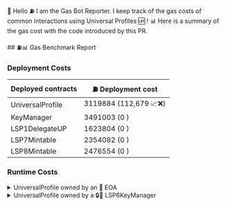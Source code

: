 
👋 Hello
⛽ I am the Gas Bot Reporter. I keep track of the gas costs of common interactions using Universal Profiles 🆙 !
📊 Here is a summary of the gas cost with the code introduced by this PR.

## ⛽📊 Gas Benchmark Report

### Deployment Costs

| Deployed contracts | ⛽ Deployment cost     |
| :----------------- | --------------------- |
| UniversalProfile   | 3119884 (112,679 📈❌) |
| KeyManager         | 3491003 (0 )          |
| LSP1DelegateUP     | 1623804 (0 )          |
| LSP7Mintable       | 2354082 (0 )          |
| LSP8Mintable       | 2476554 (0 )          |

### Runtime Costs

<details>
<summary>UniversalProfile owned by an 🔑 EOA</summary>

### 🔀 `execute` scenarios

| `execute` scenarios - UP owned by 🔑 EOA          | ⛽ Gas Usage        |
| :------------------------------------------------ | ------------------ |
| Transfer 1 LYX to an EOA without data             | 37537 (0 )         |
| Transfer 1 LYX to a UP without data               | 50373 (13,734 📈❌) |
| Transfer 1 LYX to an EOA with 256 bytes of data   | 42210 (0 )         |
| Transfer 1 LYX to a UP with 256 bytes of data     | 44807 (-60 📉✅)    |
| Transfer 0.1 LYX to 3x EOA without data           |  (-70,862 📉✅)     |
| Transfer 0.1 LYX to 3x UP without data            | 85349 (9,669 📈❌)  |
| Transfer 0.1 LYX to 3x EOA with 256 bytes of data | 84838 (48 📈❌)     |
| Transfer 0.1 LYX to 3x UPs with 256 bytes of data | 100321 (0 )        |

### 🗄️ `setData` scenarios

| `setData` scenarios - UP owned by 🔑 EOA                               | ⛽ Gas Usage      |
| :--------------------------------------------------------------------- | ---------------- |
| Set a 20 bytes long value                                              | 49971 (0 )       |
| Set a 60 bytes long value                                              | 95293 (0 )       |
| Set a 160 bytes long value                                             | 164441 (0 )      |
| Set a 300 bytes long value                                             | 279688 (24 📈❌)  |
| Set a 600 bytes long value                                             | 484136 (84 📈❌)  |
| Change the value of a data key already set                             | 32859 (12 📈❌)   |
| Remove the value of a data key already set                             | 27333 (0 )       |
| Set 2 data keys of 20 bytes long value                                 | 78454 (0 )       |
| Set 2 data keys of 100 bytes long value                                | 260618 (0 )      |
| Set 3 data keys of 20 bytes long value                                 | 105159 (-12 📉✅) |
| Change the value of three data keys already set of 20 bytes long value | 45471 (0 )       |
| Remove the value of three data keys already set                        | 41360 (0 )       |

### 🗄️ `Tokens` scenarios

| `Tokens` scenarios - UP owned by 🔑 EOA                         | ⛽ Gas Usage |
| :-------------------------------------------------------------- | ----------- |
| Minting a LSP7Token to a UP (No Delegate) from an EOA           | 91982 (0 )  |
| Minting a LSP7Token to an EOA from an EOA                       | 59289 (0 )  |
| Transferring an LSP7Token from a UP to another UP (No Delegate) | 100092 (0 ) |
| Minting a LSP8Token to a UP (No Delegate) from an EOA           | 159126 (0 ) |
| Minting a LSP8Token to an EOA from an EOA                       | 126433 (0 ) |
| Transferring an LSP8Token from a UP to another UP (No Delegate) | 148899 (0 ) |

</details>

<details>
<summary>UniversalProfile owned by a 🔒📄 LSP6KeyManager</summary>

### 🔀 `execute` scenarios

| `execute` scenarios               | 👑 main controller | 🛃 restricted controller |
| :-------------------------------- | ------------------ | ------------------------ |
| LYX transfer --> to an EOA        | 66106 (0 )         | 76899 (0 )               |
| LYX transfer --> to a UP          | 69966 (2,578 📈❌)  | 82535 (3,165 📈❌)        |
| LSP7 token transfer --> to an EOA | 120168 (12 📈❌)    | 134847 (0 )              |
| LSP7 token transfer --> to a UP   | 256723 (12 📈❌)    | 271402 (0 )              |
| LSP8 NFT transfer --> to an EOA   | 184411 (12 📈❌)    | 199067 (0 )              |
| LSP8 NFT transfer --> to a UP     | 304213 (12 📈❌)    | 318869 (0 )              |

### 🗄️ `setData` scenarios

| `setData` scenarios                                                                                                                                                                                                                                                | 👑 main controller | 🛃 restricted controller |
| :----------------------------------------------------------------------------------------------------------------------------------------------------------------------------------------------------------------------------------------------------------------- | ------------------ | ------------------------ |
| Update Profile details (LSP3Profile Metadata)                                                                                                                                                                                                                      | 68714 (0 )         | 78713 (0 )               |
| Add a new controller with permission to `SET_DATA` + 3x allowed data keys: <br/> `AddressPermissions[]` <br/> + `AddressPermissions[index]` <br/> + `AddressPermissions:Permissions:<controller>` <br/> + `AddressPermissions:AllowedERC725YDataKeys:<controller`) | 212112 (0 )        | 222177 (0 )              |
| Update permissions of previous controller. Allow it now to `SUPER_SETDATA`                                                                                                                                                                                         | 53601 (0 )         | 56584 (0 )               |
| Remove a controller: <br/> 1. decrease `AddressPermissions[]` Array length <br/> 2. remove the controller address at `AddressPermissions[index]` <br/> 3. set "0x" for the controller permissions under AddressPermissions:Permissions:<controller-address>        | 80562 (0 )         | 91787 (0 )               |
| Write 5x new LSP12 Issued Assets                                                                                                                                                                                                                                   | 68267 (0 )         | 102871 (0 )              |
| Update 3x data keys (first 3)                                                                                                                                                                                                                                      | 127555 (0 )        | 161636 (0 )              |
| Update 3x data keys (middle 3)                                                                                                                                                                                                                                     | 107643 (0 )        | 145790 (0 )              |
| Update 3x data keys (last 3)                                                                                                                                                                                                                                       | 127555 (0 )        | 171123 (0 )              |
| Set 2 x new data keys + add 3x new controllers                                                                                                                                                                                                                     | 816000 (0 )        | 877547 (0 )              |

</details>

    